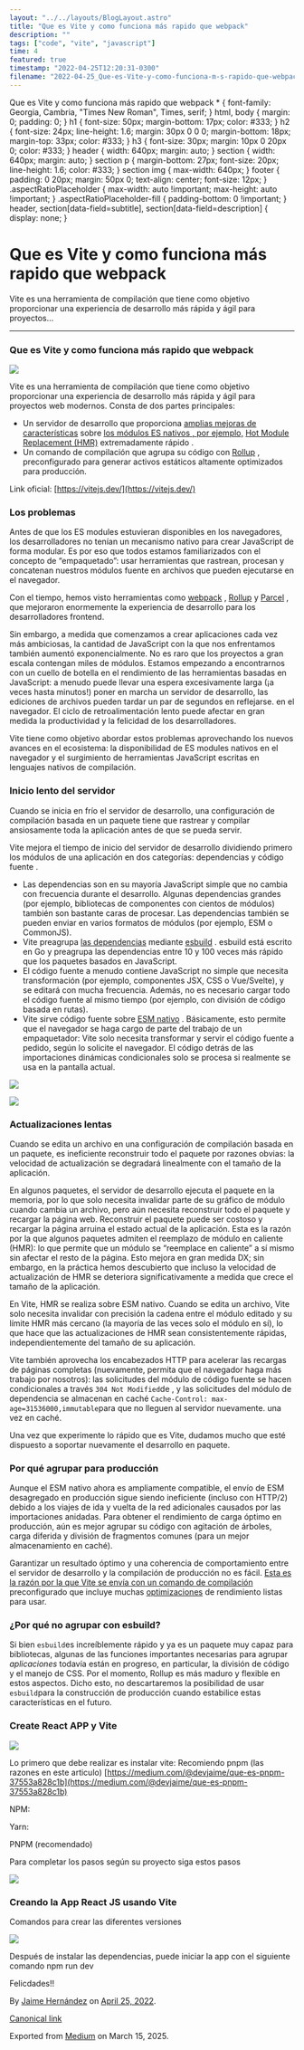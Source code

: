 ```yaml
---
layout: "../../layouts/BlogLayout.astro"
title: "Que es Vite y como funciona más rapido que webpack"
description: ""
tags: ["code", "vite", "javascript"]
time: 4
featured: true
timestamp: "2022-04-25T12:20:31-0300"
filename: "2022-04-25_Que-es-Vite-y-como-funciona-m-s-rapido-que-webpack-132f45efa4e4"
---
```


Que es Vite y como funciona más rapido que webpack \* { font-family: Georgia, Cambria, "Times New Roman", Times, serif; } html, body { margin: 0; padding: 0; } h1 { font-size: 50px; margin-bottom: 17px; color: #333; } h2 { font-size: 24px; line-height: 1.6; margin: 30px 0 0 0; margin-bottom: 18px; margin-top: 33px; color: #333; } h3 { font-size: 30px; margin: 10px 0 20px 0; color: #333; } header { width: 640px; margin: auto; } section { width: 640px; margin: auto; } section p { margin-bottom: 27px; font-size: 20px; line-height: 1.6; color: #333; } section img { max-width: 640px; } footer { padding: 0 20px; margin: 50px 0; text-align: center; font-size: 12px; } .aspectRatioPlaceholder { max-width: auto !important; max-height: auto !important; } .aspectRatioPlaceholder-fill { padding-bottom: 0 !important; } header, section\[data-field=subtitle\], section\[data-field=description\] { display: none; }

Que es Vite y como funciona más rapido que webpack
==================================================

Vite es una herramienta de compilación que tiene como objetivo proporcionar una experiencia de desarrollo más rápida y ágil para proyectos…

* * *

### Que es Vite y como funciona más rapido que webpack

![](https://cdn-images-1.medium.com/max/800/0*9je4S8adxijCGILV.jpg)

Vite es una herramienta de compilación que tiene como objetivo proporcionar una experiencia de desarrollo más rápida y ágil para proyectos web modernos. Consta de dos partes principales:

*   Un servidor de desarrollo que proporciona [amplias mejoras de características](https://vitejs.dev/guide/features.html) sobre [los módulos ES nativos , por ejemplo,](https://developer.mozilla.org/en-US/docs/Web/JavaScript/Guide/Modules) [Hot Module Replacement (HMR)](https://vitejs.dev/guide/features.html#hot-module-replacement) extremadamente rápido .
*   Un comando de compilación que agrupa su código con [Rollup](https://rollupjs.org/) , preconfigurado para generar activos estáticos altamente optimizados para producción.

Link oficial: [https://vitejs.dev/](https://vitejs.dev/)

### Los problemas

Antes de que los ES modules estuvieran disponibles en los navegadores, los desarrolladores no tenían un mecanismo nativo para crear JavaScript de forma modular. Es por eso que todos estamos familiarizados con el concepto de “empaquetado”: usar herramientas que rastrean, procesan y concatenan nuestros módulos fuente en archivos que pueden ejecutarse en el navegador.

Con el tiempo, hemos visto herramientas como [webpack](https://webpack.js.org/) , [Rollup](https://rollupjs.org/) y [Parcel](https://parceljs.org/) , que mejoraron enormemente la experiencia de desarrollo para los desarrolladores frontend.

Sin embargo, a medida que comenzamos a crear aplicaciones cada vez más ambiciosas, la cantidad de JavaScript con la que nos enfrentamos también aumentó exponencialmente. No es raro que los proyectos a gran escala contengan miles de módulos. Estamos empezando a encontrarnos con un cuello de botella en el rendimiento de las herramientas basadas en JavaScript: a menudo puede llevar una espera excesivamente larga (¡a veces hasta minutos!) poner en marcha un servidor de desarrollo, las ediciones de archivos pueden tardar un par de segundos en reflejarse. en el navegador. El ciclo de retroalimentación lento puede afectar en gran medida la productividad y la felicidad de los desarrolladores.

Vite tiene como objetivo abordar estos problemas aprovechando los nuevos avances en el ecosistema: la disponibilidad de ES modules nativos en el navegador y el surgimiento de herramientas JavaScript escritas en lenguajes nativos de compilación.

### Inicio lento del servidor

Cuando se inicia en frío el servidor de desarrollo, una configuración de compilación basada en un paquete tiene que rastrear y compilar ansiosamente toda la aplicación antes de que se pueda servir.

Vite mejora el tiempo de inicio del servidor de desarrollo dividiendo primero los módulos de una aplicación en dos categorías: dependencias y código fuente .

*   Las dependencias son en su mayoría JavaScript simple que no cambia con frecuencia durante el desarrollo. Algunas dependencias grandes (por ejemplo, bibliotecas de componentes con cientos de módulos) también son bastante caras de procesar. Las dependencias también se pueden enviar en varios formatos de módulos (por ejemplo, ESM o CommonJS).
*   Vite preagrupa [las dependencias](https://vitejs.dev/guide/dep-pre-bundling.html) mediante [esbuild](https://esbuild.github.io/) . esbuild está escrito en Go y preagrupa las dependencias entre 10 y 100 veces más rápido que los paquetes basados ​​en JavaScript.
*   El código fuente a menudo contiene JavaScript no simple que necesita transformación (por ejemplo, componentes JSX, CSS o Vue/Svelte), y se editará con mucha frecuencia. Además, no es necesario cargar todo el código fuente al mismo tiempo (por ejemplo, con división de código basada en rutas).
*   Vite sirve código fuente sobre [ESM nativo](https://developer.mozilla.org/en-US/docs/Web/JavaScript/Guide/Modules) . Básicamente, esto permite que el navegador se haga cargo de parte del trabajo de un empaquetador: Vite solo necesita transformar y servir el código fuente a pedido, según lo solicite el navegador. El código detrás de las importaciones dinámicas condicionales solo se procesa si realmente se usa en la pantalla actual.

![](https://cdn-images-1.medium.com/max/800/0*EIRXP6Xvfp_8aGWC.png)

![](https://cdn-images-1.medium.com/max/800/0*zonVIzsG6kCl3Jo0.png)

### Actualizaciones lentas

Cuando se edita un archivo en una configuración de compilación basada en un paquete, es ineficiente reconstruir todo el paquete por razones obvias: la velocidad de actualización se degradará linealmente con el tamaño de la aplicación.

En algunos paquetes, el servidor de desarrollo ejecuta el paquete en la memoria, por lo que solo necesita invalidar parte de su gráfico de módulo cuando cambia un archivo, pero aún necesita reconstruir todo el paquete y recargar la página web. Reconstruir el paquete puede ser costoso y recargar la página arruina el estado actual de la aplicación. Esta es la razón por la que algunos paquetes admiten el reemplazo de módulo en caliente (HMR): lo que permite que un módulo se “reemplace en caliente” a sí mismo sin afectar el resto de la página. Esto mejora en gran medida DX; sin embargo, en la práctica hemos descubierto que incluso la velocidad de actualización de HMR se deteriora significativamente a medida que crece el tamaño de la aplicación.

En Vite, HMR se realiza sobre ESM nativo. Cuando se edita un archivo, Vite solo necesita invalidar con precisión la cadena entre el módulo editado y su límite HMR más cercano (la mayoría de las veces solo el módulo en sí), lo que hace que las actualizaciones de HMR sean consistentemente rápidas, independientemente del tamaño de su aplicación.

Vite también aprovecha los encabezados HTTP para acelerar las recargas de páginas completas (nuevamente, permita que el navegador haga más trabajo por nosotros): las solicitudes del módulo de código fuente se hacen condicionales a través `304 Not Modified`de , y las solicitudes del módulo de dependencia se almacenan en caché `Cache-Control: max-age=31536000,immutable`para que no lleguen al servidor nuevamente. una vez en caché.

Una vez que experimente lo rápido que es Vite, dudamos mucho que esté dispuesto a soportar nuevamente el desarrollo en paquete.

### Por qué agrupar para producción

Aunque el ESM nativo ahora es ampliamente compatible, el envío de ESM desagregado en producción sigue siendo ineficiente (incluso con HTTP/2) debido a los viajes de ida y vuelta de la red adicionales causados ​​por las importaciones anidadas. Para obtener el rendimiento de carga óptimo en producción, aún es mejor agrupar su código con agitación de árboles, carga diferida y división de fragmentos comunes (para un mejor almacenamiento en caché).

Garantizar un resultado óptimo y una coherencia de comportamiento entre el servidor de desarrollo y la compilación de producción no es fácil. [Esta es la razón por la que Vite se envía con un comando de compilación](https://vitejs.dev/guide/build.html) preconfigurado que incluye muchas [optimizaciones](https://vitejs.dev/guide/features.html#build-optimizations) de rendimiento listas para usar.

### ¿Por qué no agrupar con esbuild?

Si bien `esbuild`es increíblemente rápido y ya es un paquete muy capaz para bibliotecas, algunas de las funciones importantes necesarias para agrupar _aplicaciones_ todavía están en progreso, en particular, la división de código y el manejo de CSS. Por el momento, Rollup es más maduro y flexible en estos aspectos. Dicho esto, no descartaremos la posibilidad de usar `esbuild`para la construcción de producción cuando estabilice estas características en el futuro.

### Create React APP y Vite

![](https://cdn-images-1.medium.com/max/800/0*6poDC_xXdTrdpi_z.png)

Lo primero que debe realizar es instalar vite: Recomiendo pnpm (las razones en este articulo) [https://medium.com/@devjaime/que-es-pnpm-37553a828c1b](https://medium.com/@devjaime/que-es-pnpm-37553a828c1b)

NPM:

Yarn:

PNPM (recomendado)

Para completar los pasos según su proyecto siga estos pasos

![](https://cdn-images-1.medium.com/max/800/1*am8g-6Us2lZDykgW6UU1QQ.png)

### Creando la App React JS usando Vite

Comandos para crear las diferentes versiones

![](https://cdn-images-1.medium.com/max/800/1*Mp4dcjSe-vpNDPMGzoiDbQ.png)

Después de instalar las dependencias, puede iniciar la app con el siguiente comando npm run dev

Felicdades!!

By [Jaime Hernández](https://medium.com/@devjaime) on [April 25, 2022](https://medium.com/p/132f45efa4e4).

[Canonical link](https://medium.com/@devjaime/que-es-vite-y-como-funciona-m%C3%A1s-rapido-que-webpack-132f45efa4e4)

Exported from [Medium](https://medium.com) on March 15, 2025.
